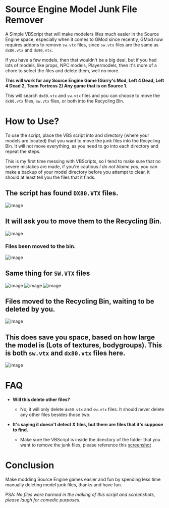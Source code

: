 # Source Engine Model Junk File Remover

A Simple VBScript that will make modelers lifes much easier in the Source Engine space, especially when it comes to GMod since recently, GMod now requires addons to remove `sw.vtx` files, since `sw.vtx` files are the same as `dx80.vtx` and `dx90.vtx`. 

If you have a few models, then that wouldn't be a big deal, but if you had lots of models, like props, NPC models, Playermodels, then it's more of a chore to select the files and delete them, well no more.

**This will work for any Source Engine Game (Garry's Mod, Left 4 Dead, Left 4 Dead 2, Team Fortress 2) Any game that is on Source 1.**

This will search `dx80.vtx` and `sw.vtx` files and you can choose to move the `dx80.vtx` files, `sw.vtx` files, or both into the Recycling Bin.

# How to Use?
To use the script, place the VBS script into and directory (where your models are located) that you want to move the junk files into the Recycling Bin. It will not move everything, as you need to go into each directory and repeat the steps.

This is my first time messing with VBScripts, so I tend to make sure that no severe mistakes are made, if you're cautious *I do not blame you*, you can make a backup of your model directory before you attempt to clear, it should at least tell you the files that it finds.

## The script has found `DX80.VTX` files.
![image](https://github.com/user-attachments/assets/ca7a41e8-0452-49b6-9eaf-fa52c49938cb)
## It will ask you to move them to the Recycling Bin.
![image](https://github.com/user-attachments/assets/223a1bda-0052-4fc7-a9bc-aef78ad2fdb3)
### Files been moved to the bin.
![image](https://github.com/user-attachments/assets/2940146c-78d5-4ddb-ba65-8d83ea8d3d68)
## Same thing for `SW.VTX` files
![image](https://github.com/user-attachments/assets/42333487-4de3-44c5-89e2-717ee4da3069)
![image](https://github.com/user-attachments/assets/ba538411-f62a-48be-bd89-964aaa4f82c5)
![image](https://github.com/user-attachments/assets/f12a6646-33cd-4f25-9acc-1ed218506139)

## Files moved to the Recycling Bin, waiting to be deleted by you.
![image](https://github.com/user-attachments/assets/61ea98e7-fecb-4d3b-8e42-0ca43daf2753)
## This does save you space, based on how large the model is (Lots of textures, bodygroups). This is both `sw.vtx` and `dx80.vtx` files here.
![image](https://github.com/user-attachments/assets/b134a445-b5a3-40a6-853e-490aa78c36d0)


# FAQ
- **Will this delete other files?**
  - No, it will only delete `dx80.vtx` and `sw.vtx` files. It should never delete any other files besides those two.

- **It's saying it doesn't detect X files, but there are files that it's suppose to find.**
  - Make sure the VBScript is inside the directory of the folder that you want to remove the junk files, please reference this [screenshot](https://github.com/CombineSlayer24/Source-Engine-Model-Junk-File-Remover/edit/main/README.md#the-script-has-found-dx80vtx-files)

# Conclusion
Make modding Source Engine games easier and fun by spending less time manually deleting model junk files, thanks and have fun.

PSA: *No files were harmed in the making of this script and screenshots, please laugh for comedic purposes.*
